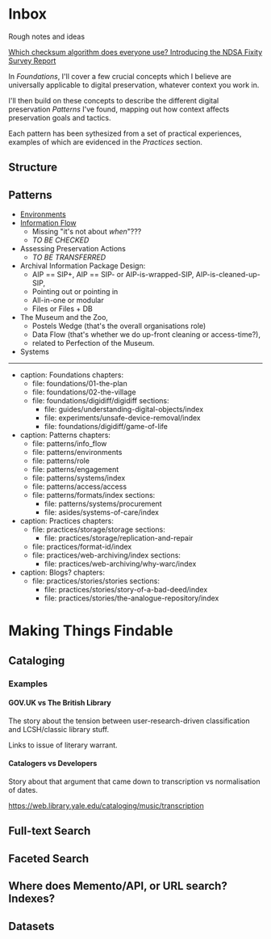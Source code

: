 Inbox
=====

Rough notes and ideas

[Which checksum algorithm does everyone use? Introducing the NDSA Fixity Survey Report](https://www.dpconline.org/blog/wdpd/jmitcham-wdpd21)



In _Foundations_, I'll cover a few crucial concepts which I believe are universally applicable to digital preservation, whatever context you work in. 

I'll then build on these concepts to describe the different digital preservation _Patterns_ I've found, mapping out how context affects preservation goals and tactics. 

Each pattern has been sythesized from a set of practical experiences, examples of which are evidenced in the _Practices_ section.


Structure
---------



## Patterns

- [Environments](/0uzg_74xScq_aZ7ouAvvBA)
- [Information Flow](/JAck46DsQrCHUbxV4IENAg)
    - Missing "it's not about _when_"???
    - _TO BE CHECKED_
- Assessing Preservation Actions 
    - _TO BE TRANSFERRED_
- Archival Information Package Design:
    - AIP == SIP+, AIP == SIP- or AIP-is-wrapped-SIP, AIP-is-cleaned-up-SIP, 
    - Pointing out or pointing in
    - All-in-one or modular
    - Files or Files + DB
- The Museum and the Zoo, 
    - Postels Wedge (that's the overall organisations role)
    - Data Flow (that's whether we do up-front cleaning or access-time?), 
    - related to Perfection of the Museum.
- Systems 

---

- caption: Foundations
  chapters:
  - file: foundations/01-the-plan
  - file: foundations/02-the-village
  - file: foundations/digidiff/digidiff
    sections:
    - file: guides/understanding-digital-objects/index
    - file: experiments/unsafe-device-removal/index
    - file: foundations/digidiff/game-of-life
- caption: Patterns
  chapters:
  - file: patterns/info_flow
  - file: patterns/environments
  - file: patterns/role
  - file: patterns/engagement
  - file: patterns/systems/index
  - file: patterns/access/access
  - file: patterns/formats/index
    sections:
    - file: patterns/systems/procurement
    - file: asides/systems-of-care/index
- caption: Practices
  chapters:
  - file: practices/storage/storage
    sections:
    - file: practices/storage/replication-and-repair
  - file: practices/format-id/index
  - file: practices/web-archiving/index
    sections:
    - file: practices/web-archiving/why-warc/index
- caption: Blogs?
  chapters:
  - file: practices/stories/stories
    sections:
    - file: practices/stories/story-of-a-bad-deed/index
    - file: practices/stories/the-analogue-repository/index




# Making Things Findable


## Cataloging

### Examples

#### GOV.UK vs The British Library

The story about the tension between user-research-driven classification and LCSH/classic library stuff.

Links to issue of literary warrant.

#### Catalogers vs Developers

Story about that argument that came down to transcription vs normalisation of dates.

<https://web.library.yale.edu/cataloging/music/transcription>


## Full-text Search


## Faceted Search

## Where does Memento/API, or URL search? Indexes?

## Datasets